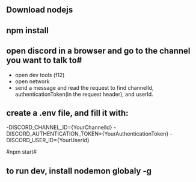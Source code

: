 
## Download nodejs
## npm install
## open discord in a browser and go to the channel you want to talk to#
- open dev tools (f12)
- open network
- send a message and read the request to find channelId, authenticationToken(in the request header), and userId.
## create a .env file, and fill it with:
-DISCORD_CHANNEL_ID={YourChannelId}
-DISCORD_AUTHENTICATION_TOKEN={YourAuthenticationToken}
-DISCORD_USER_ID={YourUserId}

#npm start#
## to run dev, install nodemon globaly -g